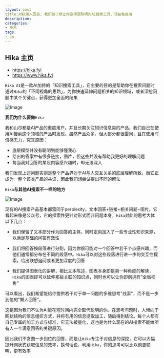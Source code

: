 ```yaml
---
layout: post
title:对抗懒人回答, 我们做了款让你变得更聪明的AI搜索工具，现在免费用
description:
categories:
- 技术
tags:
- go
---
```

## Hika 主页

- https://hika.fyi
- https://www.hika.fyi

`Hika AI`是一款AI加持的「知识搜索工具」，它主要的目的是帮助你在搜索问题时通过`Hika`的「不同视角的思路」，为你快速延伸问题相关的知识领域，或者深挖问题中某个关键点，获得更加全面的结果

![Image](https://fb-usercontent.fra1.cdn.digitaloceanspaces.com/01939c7f-f7b8-74dc-a7e2-9e431f0ffee7.jpg)

**我们为什么要做**`Hika`

我和山尽都是AI产品的重度用户，并且长期关注知识信息类的产品，我们自己在使用AI搜索这个领域的产品时发现，虽然产品众多，但大部分都很雷同，且在使用时倍感无力，究其原因：

- 底层模型并没有聪明到能够懂我心
- 给出的答案中有很多链接，图片，但这些并没有帮助我更好的理解问题
- 每当我对回答的某段内容感兴趣时，却无法深入

我们发现上述问题实则是整个产品界对于AI与人交互关系的底层理解所致，而它正成为一整个该类产品的共识，因此我们想尝试提出不同的解法





`Hika`**与其他AI搜索不一样的地方**

![Image](https://fb-usercontent.fra1.cdn.digitaloceanspaces.com/01939c80-3bf4-76ee-9ddf-5decaa403247.png)



现有的AI搜索产品基本都雷同于perplexity，文本回答+链接+相关问题+图片，它看起来像是公众号，它的探索性更针对形式而非问题本身，`Hika`对此的思考大体以下几点：

- 我们保留了文本部分作为回答的主体，同时定向加入了一些专业性知识来源，以满足基础的问答有效性

- 我们将回答按段落进行分割，因为你很可能对一个回答中若干个点感兴趣，而他们通常都分布在不同的段落中。`Hika`可以对这些段落进行进一步的交互性探索，给出联想追问或者更加深度的回答



- 我们提供图表化的讲解，相比文本陈述，图表本身即是另一种角度的解读，`Hika`的图表即可以延伸那些关联的知识点，同时也可以让你即刻拥有”全局视角“







可以看出，我们希望能给你提供若干对于单一问题的多维思考"线索"，而不是一步到位的"懒人回答"。

这是因为我们不认为AI能在短时间内完全取代聪明的你。在思考问题时，人倾向于网状结构的信息组织方式，并将有用的信息提取加工，随后得到结论。每个人都有自己专属的加工方式与标准，它无法被量化，这也是为什么现在的AI搜索不能给所有人一个满意回答的关键原因。

因此我们不贪图一步到位的回答，而是让`Hika`专注于对信息的深挖，它可以大幅提升网状式获取信息的效率，换句话说，利用`Hika`，你的思考可以比以前更聪明，更有效率
